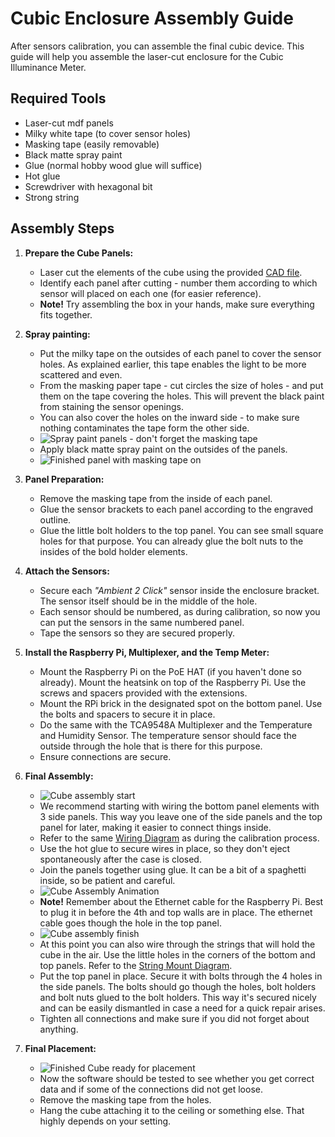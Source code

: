 # Cubic Enclosure Assembly Guide

After sensors calibration, you can assemble the final cubic device. This guide will help you assemble the laser-cut enclosure for the Cubic Illuminance Meter.

## Required Tools
- Laser-cut mdf panels
- Milky white tape (to cover sensor holes)
- Masking tape (easily removable)
- Black matte spray paint
- Glue (normal hobby wood glue will suffice)
- Hot glue
- Screwdriver with hexagonal bit
- Strong string

## Assembly Steps
1. **Prepare the Cube Panels:**
	- Laser cut the elements of the cube using the provided [CAD file](../src/hardware/Cube_Box_Enclosure.dwg).
	- Identify each panel after cutting - number them according to which sensor will placed on each one (for easier reference).
	- **Note!** Try assembling the box in your hands, make sure everything fits together.

2. **Spray painting:**
	- Put the milky tape on the outsides of each panel to cover the sensor holes. As explained earlier, this tape enables the light to be more scattered and even.
	- From the masking paper tape - cut circles the size of holes - and put them on the tape covering the holes. This will prevent the black paint from staining the sensor openings.
	- You can also cover the holes on the inward side - to make sure nothing contaminates the tape form the other side.
	- ![Spray paint panels - don't forget the masking tape](Images/Cube_FinalAssembly_00.png)
	- Apply black matte spray paint on the outsides of the panels.
	- ![Finished panel with masking tape on](Images/Cube_FinalAssembly_01.png)

3. **Panel Preparation:**
	- Remove the masking tape from the inside of each panel.
	- Glue the sensor brackets to each panel according to the engraved outline.
	- Glue the little bolt holders to the top panel. You can see small square holes for that purpose. You can already glue the bolt nuts to the insides of the bold holder elements. 

4. **Attach the Sensors:**
	- Secure each _"Ambient 2 Click"_ sensor inside the enclosure bracket. The sensor itself should be in the middle of the hole.
	- Each sensor should be numbered, as during calibration, so now you can put the sensors in the same numbered panel.
	- Tape the sensors so they are secured properly.

5. **Install the Raspberry Pi, Multiplexer, and the Temp Meter:**
	- Mount the Raspberry Pi on the PoE HAT (if you haven't done so already). Mount the heatsink on top of the Raspberry Pi. Use the screws and spacers provided with the extensions.
	- Mount the RPi brick in the designated spot on the bottom panel. Use the bolts and spacers to secure it in place.
	- Do the same with the TCA9548A Multiplexer and the Temperature and Humidity Sensor. The temperature sensor should face the outside through the hole that is there for this purpose.
	- Ensure connections are secure.

6. **Final Assembly:**
	- ![Cube assembly start](Images/Cube_FinalAssembly_02.png)
	- We recommend starting with wiring the bottom panel elements with 3 side panels. This way you leave one of the side panels and the top panel for later, making it easier to connect things inside.
	- Refer to the same [Wiring Diagram](Images/Wiring_Diagram.png) as during the calibration process.
	- Use the hot glue to secure wires in place, so they don't eject spontaneously after the case is closed.
	- Join the panels together using glue. It can be a bit of a spaghetti inside, so be patient and careful.
	- ![Cube Assembly Animation](Images/Cube_FinalAssembly_03_gif.gif)
	- **Note!** Remember about the Ethernet cable for the Raspberry Pi. Best to plug it in before the 4th and top walls are in place. The ethernet cable goes though the hole in the top panel.
	- ![Cube assembly finish](Images/Cube_FinalAssembly_03.png)
	- At this point you can also wire through the strings that will hold the cube in the air. Use the little holes in the corners of the bottom and top panels. Refer to the [String Mount Diagram](Images/Cube_FinalAssembly_05.png).
	- Put the top panel in place. Secure it with bolts through the 4 holes in the side panels. The bolts should go though the holes, bolt holders and bolt nuts glued to the bolt holders. This way it's secured nicely and can be easily dismantled in case a need for a quick repair arises.
	- Tighten all connections and make sure if you did not forget about anything.
7. **Final Placement:**
	- ![Finished Cube ready for placement](Images/Cube_FinalAssembly_04.png)
	- Now the software should be tested to see whether you get correct data and if some of the connections did not get loose.
	- Remove the masking tape from the holes.
	- Hang the cube attaching it to the ceiling or something else. That highly depends on your setting.

